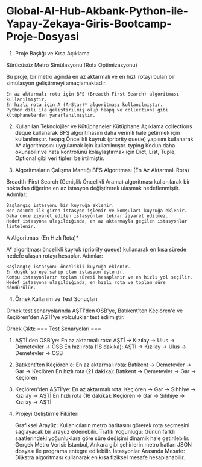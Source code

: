 # Global-AI-Hub-Akbank-Python-ile-Yapay-Zekaya-Giris-Bootcamp-Proje-Dosyasi

1. Proje Başlığı ve Kısa Açıklama

Sürücüsüz Metro Simülasyonu (Rota Optimizasyonu)

Bu proje, bir metro ağında en az aktarmalı ve en hızlı rotayı bulan bir simülasyon geliştirmeyi amaçlamaktadır.

    En az aktarmalı rota için BFS (Breadth-First Search) algoritması kullanılmıştır.
    En hızlı rota için A (A-Star)* algoritması kullanılmıştır.
    Python dili ile geliştirilmiş olup heapq ve collections gibi kütüphanelerden yararlanılmıştır.

2. Kullanılan Teknolojiler ve Kütüphaneler
Kütüphane	Açıklama
collections	deque kullanarak BFS algoritmasını daha verimli hale getirmek için kullanılmıştır.
heapq	Öncelikli kuyruk (priority queue) yapısını kullanarak A* algoritmasını uygulamak için kullanılmıştır.
typing	Kodun daha okunabilir ve hata kontrolünü kolaylaştırmak için Dict, List, Tuple, Optional gibi veri tipleri belirtilmiştir.

3. Algoritmaların Çalışma Mantığı
BFS Algoritması (En Az Aktarmalı Rota)

Breadth-First Search (Genişlik Öncelikli Arama) algoritması kullanılarak bir noktadan diğerine en az istasyon değiştirerek ulaşmak hedeflenmiştir.
Adımlar:

    Başlangıç istasyonu bir kuyruğa eklenir.
    Her adımda ilk giren istasyon işlenir ve komşuları kuyruğa eklenir.
    Daha önce ziyaret edilen istasyonlar tekrar ziyaret edilmez.
    Hedef istasyona ulaşıldığında, en az aktarmayla geçilen istasyonlar listelenir.

A Algoritması (En Hızlı Rota)*

A* algoritması öncelikli kuyruk (priority queue) kullanarak en kısa sürede hedefe ulaşan rotayı hesaplar.
Adımlar:

    Başlangıç istasyonu öncelikli kuyruğa eklenir.
    En düşük süreye sahip olan istasyon işlenir.
    Komşu istasyonların toplam süresi hesaplanır ve en hızlı yol seçilir.
    Hedef istasyona ulaşıldığında, en hızlı rota ve toplam süre döndürülür.

4. Örnek Kullanım ve Test Sonuçları

Örnek test senaryolarında AŞTİ'den OSB'ye, Batıkent'ten Keçiören'e ve Keçiören'den AŞTİ'ye yolculuklar test edilmiştir.

Örnek Çıktı:
=== Test Senaryoları ===

1. AŞTİ'den OSB'ye:
En az aktarmalı rota: AŞTİ -> Kızılay -> Ulus -> Demetevler -> OSB
En hızlı rota (18 dakika): AŞTİ -> Kızılay -> Ulus -> Demetevler -> OSB

2. Batıkent'ten Keçiören'e:
En az aktarmalı rota: Batıkent -> Demetevler -> Gar -> Keçiören
En hızlı rota (21 dakika): Batıkent -> Demetevler -> Gar -> Keçiören

3. Keçiören'den AŞTİ'ye:
En az aktarmalı rota: Keçiören -> Gar -> Sıhhiye -> Kızılay -> AŞTİ
En hızlı rota (16 dakika): Keçiören -> Gar -> Sıhhiye -> Kızılay -> AŞTİ

5. Projeyi Geliştirme Fikirleri

    Grafiksel Arayüz: Kullanıcıların metro haritasını görerek rota seçmesini sağlayacak bir arayüz eklenebilir.
    Trafik Yoğunluğu: Günün farklı saatlerindeki yoğunluklara göre süre değişimi dinamik hale getirilebilir.
    Gerçek Metro Verisi: İstanbul, Ankara gibi şehirlerin metro hatları JSON dosyası ile programa entegre edilebilir.
    İstasyonlar Arasında Mesafe: Dijkstra algoritması kullanarak en kısa fiziksel mesafe hesaplanabilir.
